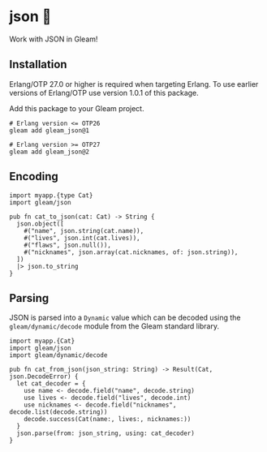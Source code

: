 # json 🐑

Work with JSON in Gleam!

## Installation

Erlang/OTP 27.0 or higher is required when targeting Erlang.
To use earlier versions of Erlang/OTP use version 1.0.1 of
this package.

Add this package to your Gleam project.

```shell
# Erlang version <= OTP26
gleam add gleam_json@1

# Erlang version >= OTP27
gleam add gleam_json@2
```

## Encoding

```gleam
import myapp.{type Cat}
import gleam/json

pub fn cat_to_json(cat: Cat) -> String {
  json.object([
    #("name", json.string(cat.name)),
    #("lives", json.int(cat.lives)),
    #("flaws", json.null()),
    #("nicknames", json.array(cat.nicknames, of: json.string)),
  ])
  |> json.to_string
}
```

## Parsing

JSON is parsed into a `Dynamic` value which can be decoded using the
`gleam/dynamic/decode` module from the Gleam standard library.

```gleam
import myapp.{Cat}
import gleam/json
import gleam/dynamic/decode

pub fn cat_from_json(json_string: String) -> Result(Cat, json.DecodeError) {
  let cat_decoder = {
    use name <- decode.field("name", decode.string)
    use lives <- decode.field("lives", decode.int)
    use nicknames <- decode.field("nicknames", decode.list(decode.string))
    decode.success(Cat(name:, lives:, nicknames:))
  }
  json.parse(from: json_string, using: cat_decoder)
}
```
